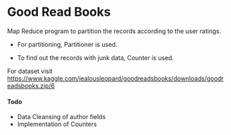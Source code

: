 # Good Read Books

Map Reduce program to partition the records according to the user ratings.

- For partitioning, Partitioner is used.

- To find out the records with junk data, Counter is used.


For dataset visit https://www.kaggle.com/jealousleopard/goodreadsbooks/downloads/goodreadsbooks.zip/6

#### Todo

- Data Cleansing of author fields
- Implementation of Counters